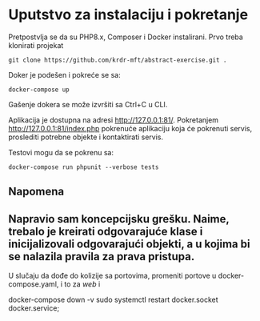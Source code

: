 # Uputstvo za instalaciju i pokretanje

Pretpostvlja se da su PHP8.x, Composer i Docker instalirani. Prvo treba klonirati projekat

```
git clone https://github.com/krdr-mft/abstract-exercise.git .
```

Doker je podešen i pokreće se sa:
```
docker-compose up
```
Gašenje dokera se može izvršiti sa Ctrl+C u CLI.

Aplikacija je dostupna na adresi http://127.0.0.1:81/. Pokretanjem http://127.0.0.1:81/index.php pokrenuće aplikaciju koja će pokrenuti servis, proslediti potrebne objekte i kontaktirati servis.

Testovi mogu da se pokrenu sa:
```
docker-compose run phpunit --verbose tests
```

## Napomena
Napravio sam koncepcijsku grešku. Naime, trebalo je kreirati odgovarajuće klase i inicijalizovali odgovarajući objekti, a u kojima bi se nalazila pravila za prava pristupa.
---
U slučaju da dođe do kolizije sa portovima, promeniti portove u docker-compose.yaml, i to za _web_ i 

docker-compose down -v
sudo systemctl restart docker.socket docker.service;
